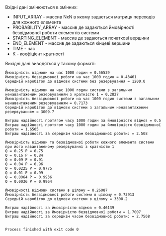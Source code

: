 Вхідні дані змінюються в змінних: 
- INPUT_ARRAY - массив NxN в якому задається матриця переходів для кожного елемента
- PROBABILITY_ARRAY - массив де задаються ймовірності безвідмовної роботи елементів системи
- STARTING_ELEMENT - массив де задаються початкові вершини
- END_ELEMENT - массив де задаються кінцеві вершини
- TIME - час 
- K - коефіцієнт кратності

Вихідні дані виводяться у такому форматі:
```
Ймовірність відмови на час 1000 годин = 0.56539
Ймовірність безвідмовної роботи на час 1000 годин = 0.43461
Середній наробіток до відмови системи без резервування = 1200.0

Ймовірність відмови на час 1000 годин системи з загальним ненавантаженим резервуванням з кратністю 1 = 0.2827
Ймовірність безвідмовної роботи на час 1000 годин системи з загальним ненавантаженим резервуванням = 0.7173
Середній наробіток до відмови системи з загальним ненавантаженим резервуванням = 3009.7

Виграш надійності протягом часу 1000 годин за ймовірністю відмов = 0.5
Виграш надійності протягом часу 1000 годин за ймовірністю безвідмовної роботи = 1.6505
Виграш надійності за середнім часом безвідмовної роботи: = 2.508

Ймовірність відмови та безвідмовної роботи кожного елемента системи при його навантаженому резервуванні з кратністю 1
Q = 0.25 P = 0.75
Q = 0.16 P = 0.84
Q = 0.09 P = 0.91
Q = 0.04 P = 0.96
Q = 0.0225 P = 0.9775
Q = 0.01 P = 0.99
Q = 0.0064 P = 0.9936
Q = 0.0036 P = 0.9964

Ймовірності відмови системи в цілому = 0.26087
Ймовірність безвідмовної роботи системи в цілому = 0.73913
Середній наробіток до відмови системи в цілому = 3308.2

Виграш надійності за ймовірністю відмов = 0.46139
Виграш надійності за ймовірністю безвідмовної роботи = 1.7007
Виграш надійності за середнім часом безвідмовної роботи: = 2.7568


Process finished with exit code 0

```
